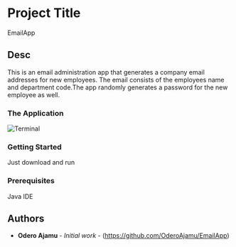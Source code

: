 

# Project Title
EmailApp

## Desc
This is an email administration app that generates a company email addresses for new employees. 
The email consists of the employees name and department code.The app randomly generates a password 
for the new employee as well.

### The Application
![Terminal](https://user-images.githubusercontent.com/61224254/79906533-f2a6f980-83e5-11ea-88a2-5318e7079ed1.png)


### Getting Started
Just download and run

### Prerequisites
Java IDE

## Authors
* **Odero Ajamu** - *Initial work* - (https://github.com/OderoAjamu/EmailApp)



